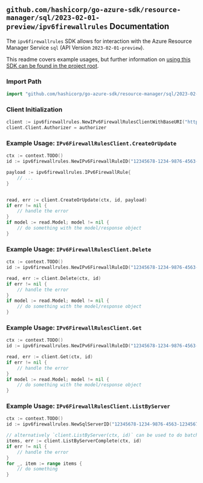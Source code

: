 
## `github.com/hashicorp/go-azure-sdk/resource-manager/sql/2023-02-01-preview/ipv6firewallrules` Documentation

The `ipv6firewallrules` SDK allows for interaction with the Azure Resource Manager Service `sql` (API Version `2023-02-01-preview`).

This readme covers example usages, but further information on [using this SDK can be found in the project root](https://github.com/hashicorp/go-azure-sdk/tree/main/docs).

### Import Path

```go
import "github.com/hashicorp/go-azure-sdk/resource-manager/sql/2023-02-01-preview/ipv6firewallrules"
```


### Client Initialization

```go
client := ipv6firewallrules.NewIPv6FirewallRulesClientWithBaseURI("https://management.azure.com")
client.Client.Authorizer = authorizer
```


### Example Usage: `IPv6FirewallRulesClient.CreateOrUpdate`

```go
ctx := context.TODO()
id := ipv6firewallrules.NewIPv6FirewallRuleID("12345678-1234-9876-4563-123456789012", "example-resource-group", "serverValue", "ipv6FirewallRuleValue")

payload := ipv6firewallrules.IPv6FirewallRule{
	// ...
}


read, err := client.CreateOrUpdate(ctx, id, payload)
if err != nil {
	// handle the error
}
if model := read.Model; model != nil {
	// do something with the model/response object
}
```


### Example Usage: `IPv6FirewallRulesClient.Delete`

```go
ctx := context.TODO()
id := ipv6firewallrules.NewIPv6FirewallRuleID("12345678-1234-9876-4563-123456789012", "example-resource-group", "serverValue", "ipv6FirewallRuleValue")

read, err := client.Delete(ctx, id)
if err != nil {
	// handle the error
}
if model := read.Model; model != nil {
	// do something with the model/response object
}
```


### Example Usage: `IPv6FirewallRulesClient.Get`

```go
ctx := context.TODO()
id := ipv6firewallrules.NewIPv6FirewallRuleID("12345678-1234-9876-4563-123456789012", "example-resource-group", "serverValue", "ipv6FirewallRuleValue")

read, err := client.Get(ctx, id)
if err != nil {
	// handle the error
}
if model := read.Model; model != nil {
	// do something with the model/response object
}
```


### Example Usage: `IPv6FirewallRulesClient.ListByServer`

```go
ctx := context.TODO()
id := ipv6firewallrules.NewSqlServerID("12345678-1234-9876-4563-123456789012", "example-resource-group", "serverValue")

// alternatively `client.ListByServer(ctx, id)` can be used to do batched pagination
items, err := client.ListByServerComplete(ctx, id)
if err != nil {
	// handle the error
}
for _, item := range items {
	// do something
}
```
